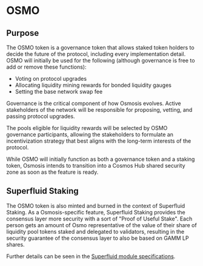 # OSMO

## Purpose

The OSMO token is a governance token that allows staked token holders to decide the future of the protocol, including every implementation detail. OSMO will initially be used for the following (although governance is free to add or remove these functions):

- Voting on protocol upgrades
- Allocating liquidity mining rewards for bonded liquidity gauges
- Setting the base network swap fee

Governance is the critical component of how Osmosis evolves. Active stakeholders of the network will be responsible for proposing, vetting, and passing protocol upgrades.

The pools eligible for liquidity rewards will be selected by OSMO governance participants, allowing the stakeholders to formulate an incentivization strategy that best aligns with the long-term interests of the protocol.

While OSMO will initially function as both a governance token and a staking token, Osmosis intends to transition into a Cosmos Hub shared security zone as soon as the feature is ready.

## Superfluid Staking

The OSMO token is also minted and burned in the context of Superfluid Staking. As a Osmosis-specific feature, Superfluid Staking provides the consensus layer more security with a sort of "Proof of Useful Stake". Each person gets an amount of Osmo representative of the value of their share of liquidity pool tokens staked and delegated to validators, resulting in the security guarantee of the consensus layer to also be based on GAMM LP shares. 

Further details can be seen in the [Superfluid module specifications](...).


